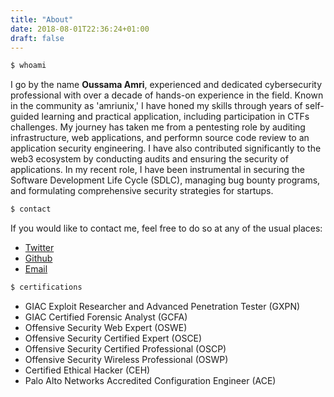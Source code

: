 ```yaml
---
title: "About"
date: 2018-08-01T22:36:24+01:00
draft: false
---
```

```bash
$ whoami
```
I go by the name **Oussama Amri**, experienced and dedicated cybersecurity professional with over a decade of hands-on experience in the field. Known in the community as 'amriunix,' I have honed my skills through years of self-guided learning and practical application, including participation in CTFs challenges. My journey has taken me from a pentesting role by auditing infrastructure, web applications, and performn source code review to an application security engineering. I have also contributed significantly to the web3 ecosystem by conducting audits and ensuring the security of applications. In my recent role, I have been instrumental in securing the Software Development Life Cycle (SDLC), managing bug bounty programs, and formulating comprehensive security strategies for startups.

```bash
$ contact
```
If you would like to contact me, feel free to do so at any of the usual places:

* [Twitter](https://twitter.com/amriunix)
* [Github](https://github.com/amriunix)
* [Email](mailto:oussama[at]amriunix.com)

```bash
$ certifications
```
* GIAC Exploit Researcher and Advanced Penetration Tester (GXPN)
* GIAC Certified Forensic Analyst (GCFA)
* Offensive Security Web Expert (OSWE)
* Offensive Security Certified Expert (OSCE)
* Offensive Security Certified Professional (OSCP)
* Offensive Security Wireless Professional (OSWP)
* Certified Ethical Hacker (CEH)
* Palo Alto Networks Accredited Configuration Engineer (ACE)
